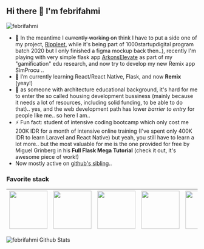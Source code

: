 ## Hi there 👋 I'm febrifahmi
<img src="https://komarev.com/ghpvc/?username=febrifahmi" alt="febrifahmi">

- 🔭  In the meantime I ~~currently working on~~ think I have to put a side one of my project, [Rippleet](https://www.rippleet.com), while it's being part of 1000startupdigital program batch 2020 but I only finished a figma mockup back then..), recently I'm playing with very simple flask app [ArkonsElevate](https://arkonselevate.com) as part of my "gamification" edu research, and now try to develop my new Remix app SimProcu ..
- 🌱  I’m currently learning React/React Native, Flask, and now **Remix** (yeay!)
- 🤔  as someone with architecture educational background, it's hard for me to enter the so called housing development bussiness (mainly because it needs a lot of resources, including solid funding, to be able to do that).. yes, and the web development path has lower _barrier to entry_ for people like me.. so here I am..
- ⚡ Fun fact: student of intensive coding bootcamp which only cost me 200K IDR for a month of intensive online training (I've spent only 400K IDR to learn Laravel and React Native) but yeah, you still have to learn a lot more.. but the most valuable for me is the one provided for free by Miguel Grinberg in his **Full Flask Mega Tutorial** (check it out, it's awesome piece of work!)
- Now mostly active on [github's sibling](https://gitlab.com)..
<!--
**febrifahmi/febrifahmi** is a ✨ _special_ ✨ repository because its `README.md` (this file) appears on your GitHub profile.

Here are some ideas to get you started:

- 🔭 I’m currently working on ...
- 🌱 I’m currently learning ...
- 👯 I’m looking to collaborate on ...
- 🤔 I’m looking for help with ...
- 💬 Ask me about ...
- 📫 How to reach me: ...
- 😄 Pronouns: ...
- ⚡ Fun fact: ...

-->

### Favorite stack

|<img src="https://encrypted-tbn0.gstatic.com/images?q=tbn:ANd9GcRmL6GIUFo_Ak3gTEUgoDmIDIJpTLu4Logx3g&usqp=CAU" width=100px height=100px>|<img src="https://www.probytes.net/wp-content/uploads/2018/10/flask-logo-png-transparent.png" width=100px height=100px>|<img src="https://www.pngitem.com/pimgs/m/664-6644509_icon-react-js-logo-hd-png-download.png" width=100px height=100px>|<img src="https://upload.wikimedia.org/wikipedia/commons/thumb/b/b2/Bootstrap_logo.svg/1024px-Bootstrap_logo.svg.png" width=100px height=100px>|<img src="https://pbs.twimg.com/profile_images/1156727030827716608/gppZ606-_400x400.png" width=100px height=100px>|<img src="https://cdn.iconscout.com/icon/free/png-512/postgresql-11-1175122.png" width=100px height=100px>|<img src="https://avatars.githubusercontent.com/u/64235328?s=200&v=4" width=100px height=100px>|<img src="https://upload.wikimedia.org/wikipedia/commons/thumb/d/d5/Tailwind_CSS_Logo.svg/2048px-Tailwind_CSS_Logo.svg.png" width=100px height=100px>|
|:---:|:---:|:---:|:---:|:---:|:---:|:---:|:---:|


<img align="left" alt="febrifahmi Github Stats" src="https://github-readme-stats.vercel.app/api?username=febrifahmi&show_icons=true&hide_border=true" />
